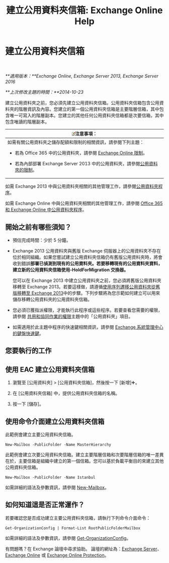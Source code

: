 ﻿---
title: '建立公用資料夾信箱: Exchange Online Help'
TOCTitle: 建立公用資料夾信箱
ms:assetid: 64437ffd-231b-4c10-84df-232ccbe9538f
ms:mtpsurl: https://technet.microsoft.com/zh-tw/library/JJ552410(v=EXCHG.150)
ms:contentKeyID: 50473321
ms.date: 05/23/2018
mtps_version: v=EXCHG.150
ms.translationtype: MT
---

# 建立公用資料夾信箱

 

_**適用版本：**Exchange Online, Exchange Server 2013, Exchange Server 2016_

_**上次修改主題的時間：**2014-10-23_

建立公用資料夾之前，您必須先建立公用資料夾信箱。公用資料夾信箱包含公用資料夾的階層資訊及內容。您建立的第一個公用資料夾信箱是主要階層信箱，其中包含唯一可寫入的階層副本。您建立的其他任何公用資料夾信箱都是次要信箱，其中包含唯讀的階層副本。

<table>
<colgroup>
<col style="width: 100%" />
</colgroup>
<thead>
<tr class="header">
<th><img src="images/Bb124558.note(EXCHG.150).gif" title="注意事項" alt="注意事項" />注意事項：</th>
</tr>
</thead>
<tbody>
<tr class="odd">
<td>如需有關公用資料夾之儲存配額和限制的相關資訊，請參閱下列主題：
<ul>
<li><p>若為 Office 365 中的公用資料夾，請參閱 <a href="https://go.microsoft.com/fwlink/?linkid=391188">Exchange Online 限制</a>。</p></li>
<li><p>若為內部部署 Exchange Server 2013 中的公用資料夾，請參閱<a href="limits-for-public-folders-exchange-2013-help.md">公用資料夾的限制</a>。</p></li>
</ul></td>
</tr>
</tbody>
</table>


如需 Exchange 2013 中與公用資料夾相關的其他管理工作，請參閱[公用資料夾程序](public-folder-procedures-exchange-2013-help.md)。

如需 Exchange Online 中與公用資料夾相關的其他管理工作，請參閱 [Office 365 和 Exchange Online 中公用資料夾程序](https://technet.microsoft.com/zh-tw/library/jj966272\(v=exchg.150\))。

## 開始之前有哪些須知？

  - 預估完成時間：少於 5 分鐘。

  - Exchange 2013 公用資料夾與舊版 Exchange 伺服器上的公用資料夾不存在位於相同組織。如果您嘗試建立公用資料夾信箱仍有舊版公用資料夾時，將會收到錯誤**部署已偵測到現有的公用資料夾。若要移轉現有的公用資料夾資料，建立新的公用資料夾信箱使用-HoldForMigration 交換器。**
    
    您可以在 Exchange 2013 中建立公用資料夾之前，您必須將舊版公用資料夾移轉至 Exchange 2013。若要這樣做，請遵循[使用序列遷移公用資料夾從舊版移轉至 Exchange 2013](https://technet.microsoft.com/zh-tw/library/jj150486\(v=exchg.150\))中的步驟。下列步驟將為您示範如何建立可以用來儲存移轉公用資料夾的公用資料夾信箱。

  - 您必須已獲指派權限，才能執行此程序或這些程序。若要查看您需要的權限，請參閱 [共用和協同作業的權限](sharing-and-collaboration-permissions-exchange-2013-help.md)主題中的「公用資料夾」項目。

  - 如需適用於此主題中程序的快速鍵相關資訊，請參閱 [Exchange 系統管理中心的鍵盤快速鍵](keyboard-shortcuts-in-the-exchange-admin-center-exchange-online-protection-help.md)。

## 您要執行的工作

## 使用 EAC 建立公用資料夾信箱

1.  瀏覽至 \[公用資料夾\] \> \[公用資料夾信箱\]，然後按一下 \[新增\]![加入圖示](images/JJ218640.c1e75329-d6d7-4073-a27d-498590bbb558(EXCHG.150).gif "加入圖示")。

2.  在 \[公用資料夾信箱\] 中，提供公用資料夾信箱的名稱。

3.  按一下 \[儲存\]。

## 使用命令介面建立公用資料夾信箱

此範例會建立主要公用資料夾信箱。

    New-Mailbox -PublicFolder -Name MasterHierarchy

此範例會建立次要公用資料夾信箱。建立主要階層信箱和次要階層信箱的唯一差異在於，主要信箱是組織中建立的第一個信箱。您可以基於負載平衡目的來建立其他公用資料夾信箱。

    New-Mailbox -PublicFolder -Name Istanbul 

如需詳細的語法及參數資訊，請參閱 [New-Mailbox](https://technet.microsoft.com/zh-tw/library/aa997663\(v=exchg.150\))。

## 如何知道這是否正常運作？

若要確認您是否成功建立主要公用資料夾信箱，請執行下列命令介面命令：

    Get-OrganizationConfig | Format-List RootPublicFolderMailbox

如需詳細的語法及參數資訊，請參閱 [Get-OrganizationConfig](https://technet.microsoft.com/zh-tw/library/aa997571\(v=exchg.150\))。

有問題嗎？在 Exchange 論壇中尋求協助。 論壇的網址為：[Exchange Server](https://go.microsoft.com/fwlink/p/?linkid=60612)、 [Exchange Online](https://go.microsoft.com/fwlink/p/?linkid=267542) 或 [Exchange Online Protection](https://go.microsoft.com/fwlink/p/?linkid=285351)。

